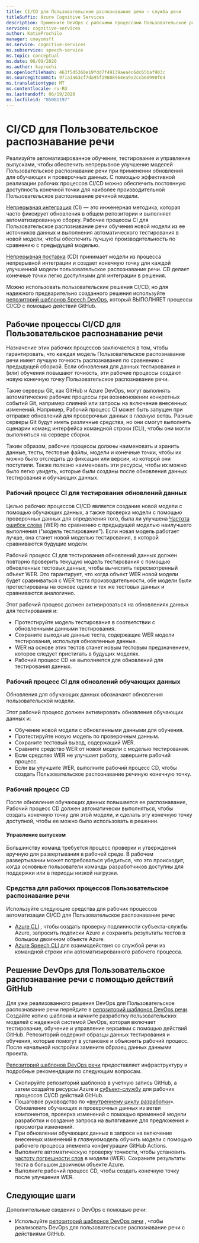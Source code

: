 ```yaml
---
title: CI/CD для Пользовательское распознавание речи — служба речи
titleSuffix: Azure Cognitive Services
description: Примените DevOps с рабочими процессами Пользовательское распознавание речи и CI/CD. Реализуйте существующее решение DevOps для собственного проекта.
services: cognitive-services
author: KatieProchilo
manager: cmayomsft
ms.service: cognitive-services
ms.subservice: speech-service
ms.topic: conceptual
ms.date: 06/09/2020
ms.author: kaprochi
ms.openlocfilehash: 463f5d5360e19fdd7f49139aea4c6dc65baf903c
ms.sourcegitcommit: 971a3a63cf7da95f19808964ea9a2ccb60990f64
ms.translationtype: MT
ms.contentlocale: ru-RU
ms.lasthandoff: 06/19/2020
ms.locfileid: "85081197"
---
```

# <a name="cicd-for-custom-speech"></a>CI/CD для Пользовательское распознавание речи

Реализуйте автоматизированное обучение, тестирование и управление выпусками, чтобы обеспечить непрерывное улучшение моделей Пользовательское распознавание речи при применении обновлений для обучающих и проверочных данных. С помощью эффективной реализации рабочих процессов CI/CD можно обеспечить постоянную доступность конечной точки для наиболее производительной Пользовательское распознавание речиной модели.

[Непрерывная интеграция](https://docs.microsoft.com/azure/devops/learn/what-is-continuous-integration) (CI) — это инженерная методика, которая часто фиксирует обновления в общем репозитории и выполняет автоматизированную сборку. Рабочие процессы CI для Пользовательское распознавание речи обучения новой модели из ее источников данных и выполнения автоматического тестирования в новой модели, чтобы обеспечить лучшую производительность по сравнению с предыдущей моделью.

[Непрерывная поставка](https://docs.microsoft.com/azure/devops/learn/what-is-continuous-delivery) (CD) принимает модели из процесса непрерывной интеграции и создает конечную точку для каждой улучшенной модели пользовательское распознавание речи. CD делает конечные точки легко доступными для интеграции в решения.

Можно использовать пользовательские решения CI/CD, но для надежного предварительно созданного решения используйте [репозиторий шаблонов Speech DevOps](https://github.com/Azure-Samples/Speech-Service-DevOps-Template), который ВЫПОЛНЯЕТ процессы CI/CD с помощью действий GitHub.

## <a name="cicd-workflows-for-custom-speech"></a>Рабочие процессы CI/CD для Пользовательское распознавание речи

Назначение этих рабочих процессов заключается в том, чтобы гарантировать, что каждая модель Пользовательское распознавание речи имеет лучшую точность распознавания по сравнению с предыдущей сборкой. Если обновления для данных тестирования и (или) обучения повышают точность, эти рабочие процессы создают новую конечную точку Пользовательское распознавание речи.

Такие серверы Git, как GitHub и Azure DevOps, могут выполнять автоматические рабочие процессы при возникновении конкретных событий Git, например слияний или запросы на включение внесенных изменений. Например, Рабочий процесс CI может быть запущен при отправке обновлений для проверочных данных в *главную* ветвь. Разные серверы Git будут иметь различные средства, но они смогут выполнять сценарии команд интерфейса командной строки (CLI), чтобы они могли выполняться на сервере сборки.

Таким образом, рабочие процессы должны наименовать и хранить данные, тесты, тестовые файлы, модели и конечные точки, чтобы их можно было отследить до фиксации или версии, из которой они поступили. Также полезно наименовать эти ресурсы, чтобы их можно было легко увидеть, которые были созданы после обновления данных тестирования и обучающих данных.

### <a name="ci-workflow-for-testing-data-updates"></a>Рабочий процесс CI для тестирования обновлений данных

Целью рабочих процессов CI/CD является создание новой модели с помощью обучающих данных, а также проверка модели с помощью проверочных данных для определения того, была ли улучшена [Частота ошибок слова](how-to-custom-speech-evaluate-data.md#what-is-word-error-rate-wer) (WER) по сравнению с предыдущей моделью наилучшего выполнения ("модель тестирования"). Если новая модель работает лучше, она станет новой моделью тестирования, в которой сравниваются будущие модели.

Рабочий процесс CI для тестирования обновлений данных должен повторно проверить текущую модель тестирования с помощью обновленных тестовых данных, чтобы вычислить пересмотренный объект WER. Это гарантирует, что когда объект WER новой модели будет сравниваться с WER теста производительности, обе модели были протестированы на основе одних и тех же тестовых данных и сравниваются аналогично.

Этот рабочий процесс должен активироваться на обновлениях данных для тестирования и:

- Протестируйте модель тестирования в соответствии с обновленными данными тестирования.
- Сохраните выходные данные теста, содержащие WER модели тестирования, используя обновленные данные.
- WER на основе этих тестов станет новым тестовым предзначением, которое следует пристигать в будущих моделях.
- Рабочий процесс CD не выполняется для обновлений для тестирования данных.

### <a name="ci-workflow-for-training-data-updates"></a>Рабочий процесс CI для обновлений обучающих данных

Обновления для обучающих данных обозначают обновления пользовательской модели.

Этот рабочий процесс должен активировать обновления обучающих данных и:

- Обучение новой модели с обновленными данными для обучения.
- Протестируйте новую модель по проверочным данным.
- Сохраните тестовый вывод, содержащий WER.
- Сравните средство WER от новой модели с моделью тестирования.
- Если средство WER не улучшает работу, завершите рабочий процесс.
- Если вы улучшите WER, выполните рабочий процесс CD, чтобы создать Пользовательское распознавание речиную конечную точку.

### <a name="cd-workflow"></a>Рабочий процесс CD

После обновления обучающих данных повышается ее распознавание, Рабочий процесс CD должен автоматически выполняться, чтобы создать конечную точку для этой модели, и сделать эту конечную точку доступной, чтобы ее можно было использовать в решении.

#### <a name="release-management"></a>Управление выпуском

Большинству команд требуется процесс проверки и утверждения вручную для развертывания в рабочей среде. В рабочем развертывании может потребоваться убедиться, что это происходит, когда основные пользователи команды разработчиков доступны для поддержки или в периоды низкой нагрузки.

### <a name="tools-for-custom-speech-workflows"></a>Средства для рабочих процессов Пользовательское распознавание речи

Используйте следующие средства для рабочих процессов автоматизации CI/CD для Пользовательское распознавание речи:

- [Azure CLI](https://docs.microsoft.com/cli/azure/?view=azure-cli-latest) , чтобы создать проверку подлинности субъекта-службы Azure, запросить подписки Azure и сохранить результаты тестов в большом двоичном объекте Azure.
- [Azure Speech CLI](https://github.com/msimecek/Azure-Speech-CLI) для взаимодействия со службой речи из командной строки или автоматизированного рабочего процесса.

## <a name="devops-solution-for-custom-speech-using-github-actions"></a>Решение DevOps для Пользовательское распознавание речи с помощью действий GitHub

Для уже реализованного решения DevOps для Пользовательское распознавание речи перейдите в [репозиторий шаблонов DevOps речи](https://github.com/Azure-Samples/Speech-Service-DevOps-Template). Создайте копию шаблона и начните разработку пользовательских моделей с надежной системой DevOps, которая включает тестирование, обучение и управление версиями с помощью действий GitHub. Репозиторий содержит образцы данных тестирования и обучения, которые помогут в установке и объяснить рабочий процесс. После начальной настройки замените образец данных данными проекта.

[Репозиторий шаблонов DevOps речи](https://github.com/Azure-Samples/Speech-Service-DevOps-Template) предоставляет инфраструктуру и подробные рекомендации по следующим вопросам.

- Скопируйте репозиторий шаблонов в учетную запись GitHub, а затем создайте ресурсы Azure и [субъект-службу](../../active-directory/develop/app-objects-and-service-principals.md#service-principal-object) для рабочих процессов CI/CD действий GitHub.
- Пошаговое руководство по «[внутреннему циклу разработки](https://mitchdenny.com/the-inner-loop/)». Обновление обучающих и проверочных данных из ветви компонентов, проверка изменений с помощью временной модели разработки и создание запроса на вытягивание для предложения и просмотра изменений.
- При обновлении обучающих данных в запросе на включение внесенных изменений в *главную*модель обучить модели с помощью рабочего процесса элемента конфигурации GitHub Actions.
- Выполните автоматическую проверку точности, чтобы установить [частоту погрешности слов](how-to-custom-speech-evaluate-data.md#what-is-word-error-rate-wer) в модели (WER). Сохраните результаты теста в большом двоичном объекте Azure.
- Выполните рабочий процесс CD, чтобы создать конечную точку после улучшения WER.

## <a name="next-steps"></a>Следующие шаги

Дополнительные сведения о DevOps с помощью речи:

- Используйте [репозиторий шаблонов DevOps речи](https://github.com/Azure-Samples/Speech-Service-DevOps-Template) , чтобы реализовать DevOps для пользовательское распознавание речи с действиями GitHub.
